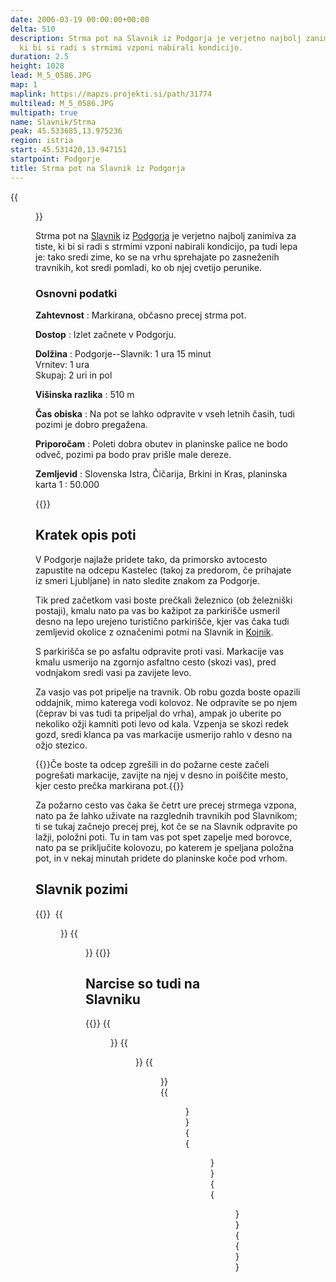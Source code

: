 ```yaml
---
date: 2006-03-19 00:00:00+00:00
delta: 510
description: Strma pot na Slavnik iz Podgorja je verjetno najbolj zanimiva za tiste,
  ki bi si radi s strmimi vzponi nabirali kondicijo.
duration: 2.5
height: 1028
lead: M_5_0586.JPG
map: 1
maplink: https://mapzs.projekti.si/path/31774
multilead: M_5_0586.JPG
multipath: true
name: Slavnik/Strma
peak: 45.533685,13.975236
region: istria
start: 45.531420,13.947151
startpoint: Podgorje
title: Strma pot na Slavnik iz Podgorja
---
```

{{<figure src="M_5_0586.JPG">}}

Strma pot na [Slavnik](../) iz [Podgorja](../podgorje) je verjetno najbolj zanimiva za tiste, ki bi si radi s strmimi vzponi nabirali kondicijo, pa tudi lepa je: tako sredi zime, ko se na vrhu sprehajate po zasneženih travnikih, kot sredi pomladi, ko ob njej cvetijo perunike.

### Osnovni podatki

**Zahtevnost**
:   Markirana, občasno precej strma pot.

**Dostop**
:   Izlet začnete v Podgorju.

**Dolžina**
:   Podgorje--Slavnik: 1 ura 15 minut\
    Vrnitev: 1 ura\
    Skupaj: 2 uri in pol

**Višinska razlika**
:   510 m

**Čas obiska**
:   Na pot se lahko odpravite v vseh letnih časih, tudi pozimi je dobro pregažena.

**Priporočam**
:   Poleti dobra obutev in planinske palice ne bodo odveč, pozimi pa bodo prav prišle male dereze.

**Zemljevid**
:   Slovenska Istra, Čičarija, Brkini in Kras, planinska karta 1 : 50.000

{{<hike-details-extra>}}

Kratek opis poti
----------------

V Podgorje najlaže pridete tako, da primorsko avtocesto zapustite na odcepu Kastelec (takoj za predorom, če prihajate iz smeri Ljubljane) in nato sledite znakom za Podgorje.

Tik pred začetkom vasi boste prečkali železnico (ob železniški postaji), kmalu nato pa vas bo kažipot za parkirišče usmeril desno na lepo urejeno turistično parkirišče, kjer vas čaka tudi zemljevid okolice z označenimi potmi na Slavnik in [Kojnik](../../kojnik).

S parkirišča se po asfaltu odpravite proti vasi. Markacije vas kmalu usmerijo na zgornjo asfaltno cesto (skozi vas), pred vodnjakom sredi vasi pa zavijete levo.

Za vasjo vas pot pripelje na travnik. Ob robu gozda boste opazili oddajnik, mimo katerega vodi kolovoz. Ne odpravite se po njem (čeprav bi vas tudi ta pripeljal do vrha), ampak jo uberite po nekoliko ožji kamniti poti levo od kala. Vzpenja se skozi redek gozd, sredi klanca pa vas markacije usmerijo rahlo v desno na ožjo stezico.

{{<note info>}}Če boste ta odcep zgrešili in do požarne ceste začeli pogrešati markacije, zavijte na njej v desno in poiščite mesto, kjer cesto prečka markirana pot.{{</note>}}

Za požarno cesto vas čaka še četrt ure precej strmega vzpona, nato pa že lahko uživate na razglednih travnikih pod Slavnikom; ti se tukaj začnejo precej prej, kot če se na Slavnik odpravite po lažji, položni poti. Tu in tam vas pot spet zapelje med borovce, nato pa se priključite kolovozu, po katerem je speljana položna pot, in v nekaj minutah pridete do planinske koče pod vrhom.

## Slavnik pozimi

{{<gallery>}} 
{{<figure src="M_5_0588.JPG" caption="Travniki pod vrhom">}}
{{<figure src="M_5_0590.JPG" caption="Vrh Slavnika">}}
{{</gallery>}}

## Narcise so tudi na Slavniku

{{<gallery>}}
{{<figure src="M_20210510_094648.jpg">}}
{{<figure src="M_20210510_095239.jpg">}}
{{<figure src="M_20210510_095505.jpg">}}
{{<figure src="M_20210510_095625.jpg">}}
{{<figure src="M_20210510_100216.jpg">}}
{{<figure src="M_20210510_110815.jpg">}}
{{</gallery>}}
